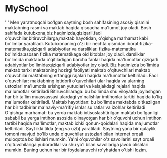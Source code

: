 # MySchool
''' Men yaratmoqchi bo'lgan saytning bosh sahifasining asosiy qismini maktabning rasmi va maktab haqida qisqacha ma'lumot joy oladi.
Bosh sahifada kutubxona,biz haqimizda,qiziqarli,faol o'quvchilar,bitiruvchilarga,maktab hayotidan, o'qishga marhamat kabi bo'limlar yaratiladi.
Kutubxonaning o'zi bir nechta qismdan iborat:fizika-matematika,qiziqarli adabiyotlar va darsliklar.
fizika-matematika bo'lmida:asosan fizika matematikaga oid kitoblar joy oladi.
darsliklar bo'limida maktabda:o'qitiladigan barcha fanlar haqida ma'lumotlar
qiziqarli adabiyotlar bo'limida:qiziqarli adabiyotlar joy oladi.
 Biz haqimizda bo'limida
 maktab tarixi
 maktabning hozirgi faoliyati
 maktab o'qituvchilari
 maktab o'quvchilai
 maktabning ertanggi rajalari  haqida ma'lumotlar keltiriladi.
 Faol o'quvchilar:
 maktabning iqtidorli o'quvchilari ular haqida va ularning ustozlari ma'lumotla erishgan yutuqlari va kelajakdagi rejalari haqida ma'lumotlar
 keltiriladi
 Bitiruvchilaraga:
 bu bo'limda shu viloyatda joylashgan har bir ta'lim muassassasi ulardagi yo'nalishlar imtihonlar tartibi haqida to'liq ma'lumotlar keltiriladi.
 Maktab hayotidan:
 bu bo'limda maktabda o'tkazilgan har bir tadbirlar  ma'naviy-ma'rifiy ishlar su'ratlar va izohlar keltiriladi
 O'qishga marhamat:
 bu yerda maktab ixtisoslashtirilgan maktab bo'lganligi sababli bu yerga imtihon asosida olinayotgan har bir o'quvchi uchun
 imtihon tartibi haqida ma'limotlar, maktab ichki qonun-qoidalari haqida ma;lumotlar keltiriladi.
 Sayt ikki tilda (eng va uzb) yaratiladi.
 Saytning yana bir qulaylik tomoni mavjud bo'lib unda o'quvchilar ustozlari bilan
internet orqali muloqotda bo'lishlari mumkin. Ya'ni o'quvchilar o'z savollarini sayt orqali o'qituvchilariga yuboradilar
va shu yo'l bilan savollariga javob olishlari mumkin.
Buning uchun har bir foydalanuvchi ro'yhatdan o'tishi lozim.
